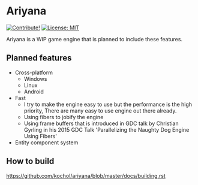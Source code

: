 # Ariyana

[![Contribute!](https://img.shields.io/badge/contributions-welcome-brightgreen.svg?style=flat)](https://github.com/amerkoleci/alimer/issues)
[![License: MIT](https://img.shields.io/badge/License-MIT-yellow.svg)](https://github.com/amerkoleci/alimer/blob/master/LICENSE)

Ariyana is a WIP game engine that is planned to include these features.

## Planned features

- Cross-platform
  - Windows
  - Linux
  - Android
- Fast
  - I try to make the engine easy to use but the performance is the high priority, There are many easy to use engine out there already.
  - Using fibers to jobify the engine
  - Using frame buffers that is introduced in GDC talk by Christian Gyrling in his 2015 GDC Talk 'Parallelizing the Naughty Dog Engine Using Fibers'
- Entity component system

## How to build
https://github.com/kochol/ariyana/blob/master/docs/building.rst

